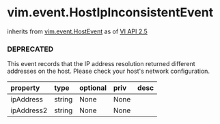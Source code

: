 vim.event.HostIpInconsistentEvent
=================================
inherits from [vim.event.HostEvent](docs/vim.event.HostEvent.md)
as of [VI API 2.5](vim.version.md#vim.version.version2)
### DEPRECATED



This event records that the IP address resolution returned different   addresses on the host.  Please check your host's network configuration.

| property | type | optional | priv | desc |
|:---------|:-----|:---------|:-----|:-----|
| ipAddress | string | None | None |  |
| ipAddress2 | string | None | None |  |


